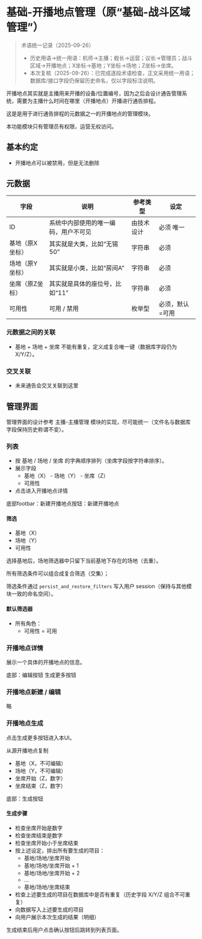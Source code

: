 # 基础-开播地点管理（原“基础-战斗区域管理”）

> 术语统一记录（2025-09-26）
> - 历史用语→统一用语：机师→主播；舰长→运营；议长→管理员；战斗区域→开播地点；X坐标→基地；Y坐标→场地；Z坐标→坐席。
> - 本次复核（2025-09-26）：已完成逐段术语检查，正文采用统一用语；数据库/接口字段仍保留历史命名，仅以字段标注说明。

开播地点其实就是主播用来开播的设备/位置编号，因为之后会设计通告管理系统，需要为主播什么时间在哪里（开播地点）开播进行通告排程。

这是是用于进行通告排程的元数据之一的开播地点的管理模块。

本功能模块只有管理员有权限，运营无权访问。

## 基本约定

- 开播地点可以被禁用，但是无法删除

## 元数据

| 字段 | 说明 | 参考类型 | 设定 |
|---------|------|------|------|
| ID | 系统中内部使用的唯一编码，用户不可见 | 由技术设计 | 必须 唯一 |
| 基地（原X坐标） | 其实就是大类，比如“无锡50” | 字符串 | 必须 |
| 场地（原Y坐标） | 其实就是小类，比如“房间A” | 字符串 | 必须 |
| 坐席（原Z坐标） | 其实就是具体的座位号，比如“11” | 字符串 | 必须 |
| 可用性 | 可用 / 禁用 | 枚举型 | 必须，默认=可用 |

### 元数据之间的关联

- 基地 + 场地 + 坐席 不能有重复，定义成复合唯一键（数据库字段仍为 X/Y/Z）。

### 交叉关联

- 未来通告会交叉关联到这里

## 管理界面

管理界面的设计参考 主播-主播管理 模块的实现，尽可能统一（文件名与数据库字段保持历史称谓不变）。

### 列表

- 按 基地 / 场地 / 坐席 的字典顺序排列（坐席字段按字符串排序）。
- 展示字段
    - 基地（X） - 场地（Y） - 坐席（Z）
    - 可用性
- 点击进入开播地点详情

底部footbar：新建开播地点按钮：新建开播地点

#### 筛选

- 基地（X）
- 场地（Y）
- 可用性

选择基地后，场地筛选器中只留下当前基地下存在的场地（去重）。

所有筛选条件可以组合成复合筛选（交集）；

筛选条件通过 `persist_and_restore_filters` 写入用户 session（保持与其他模块一致的命名空间）。

#### 默认筛选器

- 所有角色：
    - 可用性 = 可用

### 开播地点详情

展示一个具体的开播地点的信息。

底部：编辑按钮 生成更多按钮

### 开播地点新建 / 编辑

略

### 开播地点生成

点击生成更多按钮进入本UI。

从源开播地点复制
- 基地（X，不可编辑）
- 场地（Y，不可编辑）
- 坐席开始（Z，数字）
- 坐席结束（Z，数字）

底部：生成按钮

#### 生成步骤

- 检查坐席开始是数字
- 检查坐席结束是数字
- 检查坐席开始小于坐席结束
- 按上述设定，排出所有要生成的项目：
    - 基地/场地/坐席开始
    - 基地/场地/坐席开始 + 1
    - 基地/场地/坐席开始 + 2
    - ...
    - 基地/场地/坐席结束
- 检查上述要生成的项目在数据库中是否有重复（历史字段 X/Y/Z 组合不可重复）
- 向数据写入上述要生成的项目
- 向用户展示本次生成的结果（明细）

生成结束后用户点击确认按钮后跳转到列表页面。
